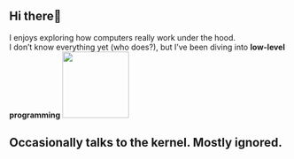 ## Hi there👋

I enjoys exploring how computers really work under the hood.  
I don’t know everything yet (who does?), but I’ve been diving into **low-level programming** 
<img src="https://media.tenor.com/nW_yTOndgdcAAAAm/heart-cat.webp" width="120" height="120">  

## Occasionally talks to the kernel. Mostly ignored.
